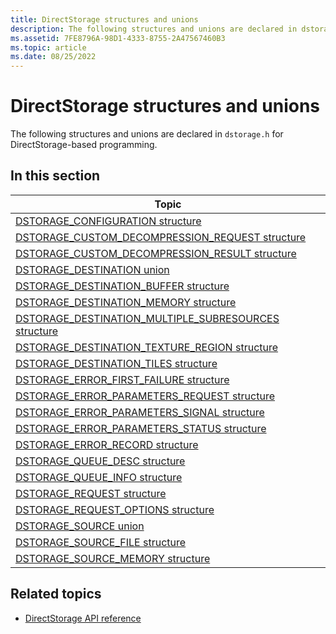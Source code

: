 ```yaml
---
title: DirectStorage structures and unions
description: The following structures and unions are declared in dstorage.h for DirectStorage-based programming.
ms.assetid: 7FE8796A-98D1-4333-8755-2A47567460B3
ms.topic: article
ms.date: 08/25/2022
---
```


# DirectStorage structures and unions

The following structures and unions are declared in `dstorage.h` for DirectStorage-based programming.

## In this section

| Topic |
|-|
| [DSTORAGE_CONFIGURATION structure](/windows/win32/dstorage/dstorage/ns-dstorage-dstorage_configuration) |
| [DSTORAGE_CUSTOM_DECOMPRESSION_REQUEST structure](/windows/win32/dstorage/dstorage/ns-dstorage-dstorage_custom_decompression_request) |
| [DSTORAGE_CUSTOM_DECOMPRESSION_RESULT structure](/windows/win32/dstorage/dstorage/ns-dstorage-dstorage_custom_decompression_result) |
| [DSTORAGE_DESTINATION union](/windows/win32/dstorage/dstorage/ns-dstorage-dstorage_destination) |
| [DSTORAGE_DESTINATION_BUFFER structure](/windows/win32/dstorage/dstorage/ns-dstorage-dstorage_destination_buffer) |
| [DSTORAGE_DESTINATION_MEMORY structure](/windows/win32/dstorage/dstorage/ns-dstorage-dstorage_destination_memory) |
| [DSTORAGE_DESTINATION_MULTIPLE_SUBRESOURCES structure](/windows/win32/dstorage/dstorage/ns-dstorage-dstorage_destination_multiple_subresources) |
| [DSTORAGE_DESTINATION_TEXTURE_REGION structure](/windows/win32/dstorage/dstorage/ns-dstorage-dstorage_destination_texture_region) |
| [DSTORAGE_DESTINATION_TILES structure](/windows/win32/dstorage/dstorage/ns-dstorage-dstorage_destination_tiles) |
| [DSTORAGE_ERROR_FIRST_FAILURE structure](/windows/win32/dstorage/dstorage/ns-dstorage-dstorage_error_first_failure) |
| [DSTORAGE_ERROR_PARAMETERS_REQUEST structure](/windows/win32/dstorage/dstorage/ns-dstorage-dstorage_error_parameters_request) |
| [DSTORAGE_ERROR_PARAMETERS_SIGNAL structure](/windows/win32/dstorage/dstorage/ns-dstorage-dstorage_error_parameters_signal) |
| [DSTORAGE_ERROR_PARAMETERS_STATUS structure](/windows/win32/dstorage/dstorage/ns-dstorage-dstorage_error_parameters_status) |
| [DSTORAGE_ERROR_RECORD structure](/windows/win32/dstorage/dstorage/ns-dstorage-dstorage_error_record) |
| [DSTORAGE_QUEUE_DESC structure](/windows/win32/dstorage/dstorage/ns-dstorage-dstorage_queue_desc) |
| [DSTORAGE_QUEUE_INFO structure](/windows/win32/dstorage/dstorage/ns-dstorage-dstorage_queue_info) |
| [DSTORAGE_REQUEST structure](/windows/win32/dstorage/dstorage/ns-dstorage-dstorage_request) |
| [DSTORAGE_REQUEST_OPTIONS structure](/windows/win32/dstorage/dstorage/ns-dstorage-dstorage_request_options) |
| [DSTORAGE_SOURCE union](/windows/win32/dstorage/dstorage/ns-dstorage-dstorage_source) |
| [DSTORAGE_SOURCE_FILE structure](/windows/win32/dstorage/dstorage/ns-dstorage-dstorage_source_file) |
| [DSTORAGE_SOURCE_MEMORY structure](/windows/win32/dstorage/dstorage/ns-dstorage-dstorage_source_memory) |

## Related topics

* [DirectStorage API reference](./dstorage-api-reference.md)

